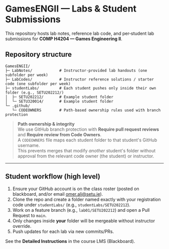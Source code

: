 # GamesENGII — Labs & Student Submissions

This repository hosts lab notes, reference lab code, and per‑student lab submissions for **COMP H4204 — Games Engineering II**.

## Repository structure
```
GamesENGII/
├─ LabNotes/            # Instructor-provided lab handouts (one subfolder per week)
├─ LabCodes/            # Instructor reference solutions / starter code (one subfolder per week)
├─ studentLabs/         # Each student pushes only inside their own folder (e.g., SETU202212/)
│  ├─ SETU202212/       # Example student folder
│  └─ SETU320014/       # Example student folder
└─ .github/
   └─ CODEOWNERS        # Path-based ownership rules used with branch protection
```

> **Path ownership & integrity**  
> We use GitHub branch protection with **Require pull request reviews** and **Require review from Code Owners**.  
> A `CODEOWNERS` file maps each student folder to that student's GitHub username.  
> This prevents merges that modify *another* student's folder without approval from the relevant code owner (the student) or instructor.

---


## Student workflow (high level)

1. Ensure your GitHub account is on the class roster (posted on blackboard, and/or email <omer.ali@setu.ie>).  
2. Clone the repo and create a folder named exactly with your registration code under `studentLabs/` (e.g., `studentLabs/SETU202212`).  
3. Work on a feature branch (e.g., `lab01/SETU202212`) and open a Pull Request to `main`.  
4. Only changes inside **your** folder will be mergeable without instructor override.  
5. Push updates for each lab via new commits/PRs.

See the **Detailed Instructions** in the course LMS (Blackboard).
